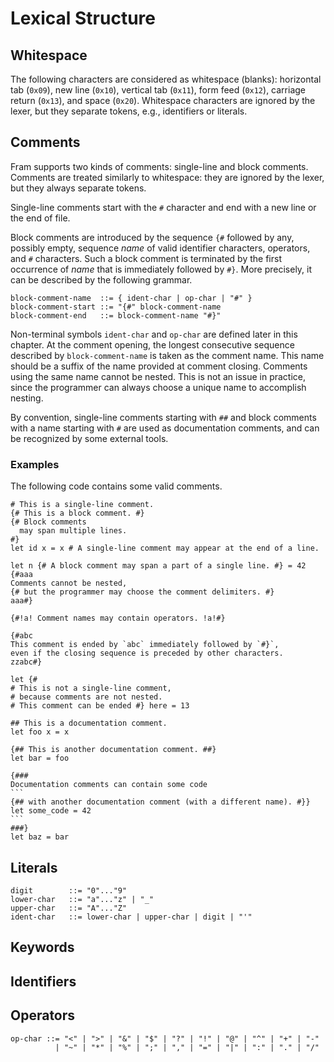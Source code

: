 # Lexical Structure

## Whitespace

The following characters are considered as whitespace (blanks): horizontal tab
(`0x09`), new line (`0x10`), vertical tab (`0x11`), form feed (`0x12`),
carriage return (`0x13`), and space (`0x20`). Whitespace characters are ignored
by the lexer, but they separate tokens, e.g., identifiers or literals.

## Comments

Fram supports two kinds of comments: single-line and block comments. Comments
are treated similarly to whitespace: they are ignored by the lexer, but they
always separate tokens.

Single-line comments start with the `#` character and end with a new line or
the end of file.

Block comments are introduced by the sequence `{#` followed by any, possibly
empty, sequence *name* of valid identifier characters, operators, and
`#` characters. Such a block comment is terminated by the first occurrence of
*name* that is immediately followed by `#}`. More precisely, it can be
described by the following grammar.
```bnf
block-comment-name  ::= { ident-char | op-char | "#" }
block-comment-start ::= "{#" block-comment-name
block-comment-end   ::= block-comment-name "#}"
```
Non-terminal symbols `ident-char` and `op-char` are defined later in this
chapter. At the comment opening, the longest consecutive sequence described by
`block-comment-name` is taken as the comment name. This name should be a suffix
of the name provided at comment closing. Comments using the same name cannot
be nested. This is not an issue in practice, since the programmer can always
choose a unique name to accomplish nesting.

By convention, single-line comments starting with `##` and block comments
with a name starting with `#` are used as documentation comments, and can be
recognized by some external tools.

### Examples

The following code contains some valid comments.
````fram
# This is a single-line comment.
{# This is a block comment. #}
{# Block comments
  may span multiple lines.
#}
let id x = x # A single-line comment may appear at the end of a line.

let n {# A block comment may span a part of a single line. #} = 42
{#aaa
Comments cannot be nested,
{# but the programmer may choose the comment delimiters. #}
aaa#}

{#!a! Comment names may contain operators. !a!#}

{#abc
This comment is ended by `abc` immediately followed by `#}`,
even if the closing sequence is preceded by other characters.
zzabc#}

let {#
# This is not a single-line comment,
# because comments are not nested.
# This comment can be ended #} here = 13

## This is a documentation comment.
let foo x = x

{## This is another documentation comment. ##}
let bar = foo

{###
Documentation comments can contain some code
```
{## with another documentation comment (with a different name). #}}
let some_code = 42
```
###}
let baz = bar
````

## Literals

```bnf
digit        ::= "0"..."9"
lower-char   ::= "a"..."z" | "_"
upper-char   ::= "A"..."Z"
ident-char   ::= lower-char | upper-char | digit | "'"
```

## Keywords

## Identifiers

## Operators

```bnf
op-char ::= "<" | ">" | "&" | "$" | "?" | "!" | "@" | "^" | "+" | "-"
          | "~" | "*" | "%" | ";" | "," | "=" | "|" | ":" | "." | "/"
```
